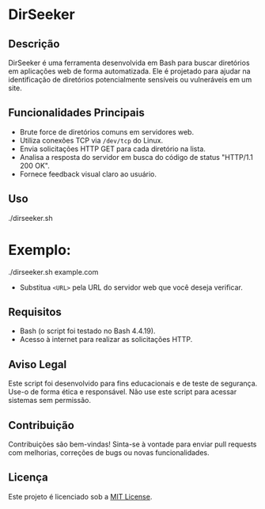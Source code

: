 # DirSeeker


## Descrição
DirSeeker é uma ferramenta desenvolvida em Bash para buscar diretórios em aplicações web de forma automatizada. Ele é projetado para ajudar na identificação de diretórios potencialmente sensíveis ou vulneráveis em um site.

## Funcionalidades Principais
- Brute force de diretórios comuns em servidores web.
- Utiliza conexões TCP via `/dev/tcp` do Linux.
- Envia solicitações HTTP GET para cada diretório na lista.
- Analisa a resposta do servidor em busca do código de status "HTTP/1.1 200 OK".
- Fornece feedback visual claro ao usuário.

## Uso
./dirseeker.sh <URL>

# Exemplo:
./dirseeker.sh example.com
- Substitua `<URL>` pela URL do servidor web que você deseja verificar.

## Requisitos
- Bash (o script foi testado no Bash 4.4.19).
- Acesso à internet para realizar as solicitações HTTP.

## Aviso Legal
Este script foi desenvolvido para fins educacionais e de teste de segurança. Use-o de forma ética e responsável. Não use este script para acessar sistemas sem permissão.

## Contribuição
Contribuições são bem-vindas! Sinta-se à vontade para enviar pull requests com melhorias, correções de bugs ou novas funcionalidades.

## Licença
Este projeto é licenciado sob a [MIT License](LICENSE).
